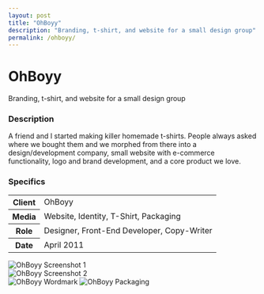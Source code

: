 ```yaml
---
layout: post
title: "OhBoyy"
description: "Branding, t-shirt, and website for a small design group"
permalink: /ohboyy/
---
```


<div class="masthead bg-gradient">
	<div class="grid-frame soft-double-sides soft-triple-sides@md soft-double-top soft-triple-bottom">
		<h1 class="masthead-title flush soft-half-top">OhBoyy</h1>
		<p class="masthead-lead flush">Branding, t-shirt, and website for a small design group</p>
	</div>
</div>
<section class="border-bottom-gray">
	<div class="grid-frame soft-sides hard@md">
		<div class="col-group">
			<div class="col hard-bottom soft-triple-bottom@md">
				<h3>Description</h3>
				<p>A friend and I started making killer homemade t-shirts. People always asked where we bought them and we morphed from there into a design/development company, small website with e-commerce functionality, logo and brand development, and a core product we love.</p>
			</div>
			<div class="col soft-double-top soft-triple-top@md 1/3@md">
				<h3>Specifics</h3>
				<table>
					<tbody>
						<tr>
							<th>Client</th>
							<td>OhBoyy</td>
						</tr>
						<tr>
							<th>Media</th>
							<td>Website, Identity, T-Shirt, Packaging</td>
						</tr>
						<tr>
							<th>Role</th>
							<td>Designer, Front-End Developer, Copy-Writer</td>
						</tr>
						<tr>
							<th>Date</th>
							<td>April 2011</td>
						</tr>
					</tbody>
				</table>
			</div>
		</div>
	</div>
</section>
<section class="border-bottom-gray bg-silver@md">
	<div class="grid-frame soft-triple-ends soft-double-sides soft-triple-sides@md">
		<div class="grid grid-with-gutter">
			<div class="grid-cell">
				<img src="https://jessetrippecdn.appspot.com/images/ohboyy-1.png" alt="OhBoyy Screenshot 1" class="project-img">
				<div class="grid grid-with-gutter">
					<div class="grid-cell 1/2@md">
						<img src="https://jessetrippecdn.appspot.com/images/ohboyy-2.png" alt="OhBoyy Screenshot 2" class="project-img flush-bottom@md">
					</div>
					<div class="grid-cell 1/2@md">
						<img src="https://jessetrippecdn.appspot.com/images/ohboyy-3.png" alt="OhBoyy Wordmark" class="project-img soft">
						<img src="https://jessetrippecdn.appspot.com/images/ohboyy-4.jpg" alt="OhBoyy Packaging" class="project-img flush-bottom">
					</div>
				</div>
			</div>
		</div>
	</div>
</section>
	